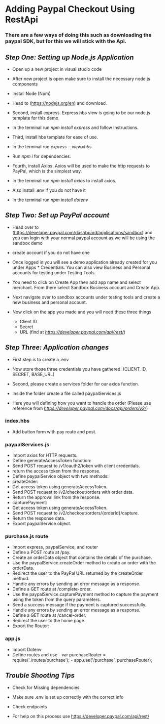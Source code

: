 # Adding Paypal Checkout Using RestApi

### There are a few ways of doing this such as downloading the paypal SDK, but for this we will stick with the Api.

## *Step One: Setting up Node.js Application*

- Open up a new project in visual studio code
- After new project is open make sure to install the necessary node.js components
- Install Node (Npm)
- Head to (https://nodejs.org/en) and download.

- Second, install express.  Express hbs view is going to be our node.js template for this demo.
- In the terminal run *npm install express* and follow instructions.

- Third, install hbs template for ease of use.  
- In the terminal run *express --view=hbs*
- Run *npm i* for dependencies.

- Fourth, install Axios. Axios will be used to make the http requests to PayPal, which is the simplest way.
- In the terminal run *npm install axios* to install axios.

- Also install .env if you do not have it
- In the terminal run *npm install dotenv*

## *Step Two: Set up PayPal account*

- Head over to (https://developer.paypal.com/dashboard/applications/sandbox) and you can login with your normal paypal account as we will be using the sandbox demo
- create account if you do not have one

- Once logged in you will see a demo application already created for you under Apps * Credentials. You can also view Business and Personal accounts for testing under Testing Tools.
- You need to click on Create App then add app name and select merchant. From there select Sandbox Business account and Create App.
- Next navigate over to sandbox accounts under testing tools and create a new business and personal account.

- Now click on the app you made and you will need these three things
    - Client ID
    - Secret
    - URL (find at *https://developer.paypal.com/api/rest/*)

## *Step Three: Application changes*

- First step is to create a .env
- Now store those three credentials you have gathered. (CLIENT_ID, SECRET, BASE_URL)

- Second, please create a services folder for our axios function.
- Inside the folder create a file called paypalServices.js
- Here you will defining how you want to handle the order (Please use reference from *https://developer.paypal.com/docs/api/orders/v2/*)

### index.hbs
- Add button form with pay route and post.

### paypalServices.js

- Import axios for HTTP requests.
- Define generateAccessToken function:
- Send POST request to /v1/oauth2/token with client credentials.
- return the access token from the response.
- Define paypalService object with two methods:
- createOrder:
- Get access token using generateAccessToken.
- Send POST request to /v2/checkout/orders with order data.
- Return the approval link from the response.
- capturePayment:
- Get access token using generateAccessToken.
- Send POST request to /v2/checkout/orders/{orderId}/capture.
- Return the response data.
- Export paypalService object.

### purchase.js route
- Import express, paypalService, and router
- Define a POST route at /pay.
- Create an orderData object that contains the details of the purchase.
- Use the paypalService.createOrder method to create an order with the orderData.
- Redirect the user to the PayPal URL returned by the createOrder method.
- Handle any errors by sending an error message as a response.
- Define a GET route at /complete-order.
- Use the paypalService.capturePayment method to capture the payment using the token from the query parameters.
- Send a success message if the payment is captured successfully.
- Handle any errors by sending an error message as a response.
- Define a GET route at /cancel-order.
- Redirect the user to the home page.
- Export the Router:


### app.js 
- Import Dotenv
- Define routes and use - var purchaseRouter = require('./routes/purchase'); - app.use('/purchase', purchaseRouter);


## *Trouble Shooting Tips*

- Check for Missing dependencies
- Make sure .env is set up correctly with the correct info
- Check endpoints

- For help on this process use https://developer.paypal.com/api/rest/